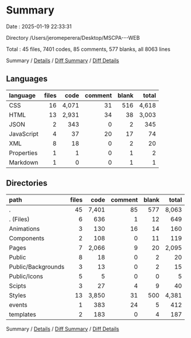 # Summary

Date : 2025-01-19 22:33:31

Directory /Users/jeromeperera/Desktop/MSCPA---WEB

Total : 45 files,  7401 codes, 85 comments, 577 blanks, all 8063 lines

Summary / [Details](details.md) / [Diff Summary](diff.md) / [Diff Details](diff-details.md)

## Languages
| language | files | code | comment | blank | total |
| :--- | ---: | ---: | ---: | ---: | ---: |
| CSS | 16 | 4,071 | 31 | 516 | 4,618 |
| HTML | 13 | 2,931 | 34 | 38 | 3,003 |
| JSON | 2 | 343 | 0 | 2 | 345 |
| JavaScript | 4 | 37 | 20 | 17 | 74 |
| XML | 8 | 18 | 0 | 2 | 20 |
| Properties | 1 | 1 | 0 | 1 | 2 |
| Markdown | 1 | 0 | 0 | 1 | 1 |

## Directories
| path | files | code | comment | blank | total |
| :--- | ---: | ---: | ---: | ---: | ---: |
| . | 45 | 7,401 | 85 | 577 | 8,063 |
| . (Files) | 6 | 636 | 1 | 12 | 649 |
| Animations | 3 | 130 | 16 | 14 | 160 |
| Components | 2 | 108 | 0 | 11 | 119 |
| Pages | 7 | 2,066 | 9 | 20 | 2,095 |
| Public | 8 | 18 | 0 | 2 | 20 |
| Public/Backgrounds | 3 | 13 | 0 | 2 | 15 |
| Public/Icons | 5 | 5 | 0 | 0 | 5 |
| Scipts | 3 | 27 | 4 | 9 | 40 |
| Styles | 13 | 3,850 | 31 | 500 | 4,381 |
| events | 1 | 383 | 24 | 5 | 412 |
| templates | 2 | 183 | 0 | 4 | 187 |

Summary / [Details](details.md) / [Diff Summary](diff.md) / [Diff Details](diff-details.md)